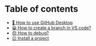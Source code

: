 # Table of contents

* [🤗 How to use GitHub Desktop](README.md)
* [😀 How to create a branch in VS code?](how-to-create-a-branch-in-vs-code.md)
* [😞 How to debug?](how-to-debug.md)
* [😖 Install a project](install-a-project.md)
